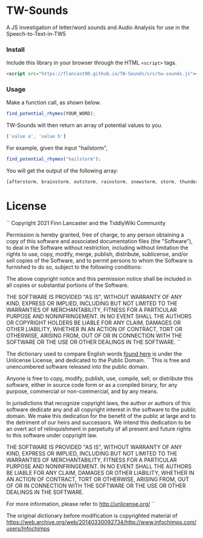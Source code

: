 # TW-Sounds
A JS investigation of letter/word sounds and Audio Analysis for use in the Speech-to-Text-in-TW5


### Install
Include this library in your browser through the HTML ``<script>`` tags.
```html
<script src="https://flancast90.github.io/TW-Sounds/src/tw-sounds.js"></script>
```


### Usage
Make a function call, as shown below.
```js
find_potential_rhymes(YOUR_WORD);
```

TW-Sounds will then return an array of potential values to you.
```js
['value a', 'value b']
```

For example, given the input "hailstorm",
```js
find_potential_rhymes("hailstorm");
```

You will get the output of the following array:
```js
[afterstorm, brainstorm, outstorm, rainstorm, snowstorm, storm, thunderstorm]
```


# License 
``
Copyright 2021 Finn Lancaster and the TiddlyWiki Community

Permission is hereby granted, free of charge, to any person obtaining a copy of this software and associated documentation files (the "Software"), to deal in the Software without restriction, including without limitation the rights to use, copy, modify, merge, publish, distribute, sublicense, and/or sell copies of the Software, and to permit persons to whom the Software is furnished to do so, subject to the following conditions:

The above copyright notice and this permission notice shall be included in all copies or substantial portions of the Software.

THE SOFTWARE IS PROVIDED "AS IS", WITHOUT WARRANTY OF ANY KIND, EXPRESS OR IMPLIED, INCLUDING BUT NOT LIMITED TO THE WARRANTIES OF MERCHANTABILITY, FITNESS FOR A PARTICULAR PURPOSE AND NONINFRINGEMENT. IN NO EVENT SHALL THE AUTHORS OR COPYRIGHT HOLDERS BE LIABLE FOR ANY CLAIM, DAMAGES OR OTHER LIABILITY, WHETHER IN AN ACTION OF CONTRACT, TORT OR OTHERWISE, ARISING FROM, OUT OF OR IN CONNECTION WITH THE SOFTWARE OR THE USE OR OTHER DEALINGS IN THE SOFTWARE.
``

The dictionary used to compare English words [found here](https://github.com/dwyl/english-words/blob/master/words_alpha.txt) is under the Unlicense License, and dedicated to the Public Domain.
``
This is free and unencumbered software released into the public domain.

Anyone is free to copy, modify, publish, use, compile, sell, or
distribute this software, either in source code form or as a compiled
binary, for any purpose, commercial or non-commercial, and by any
means.

In jurisdictions that recognize copyright laws, the author or authors
of this software dedicate any and all copyright interest in the
software to the public domain. We make this dedication for the benefit
of the public at large and to the detriment of our heirs and
successors. We intend this dedication to be an overt act of
relinquishment in perpetuity of all present and future rights to this
software under copyright law.

THE SOFTWARE IS PROVIDED "AS IS", WITHOUT WARRANTY OF ANY KIND,
EXPRESS OR IMPLIED, INCLUDING BUT NOT LIMITED TO THE WARRANTIES OF
MERCHANTABILITY, FITNESS FOR A PARTICULAR PURPOSE AND NONINFRINGEMENT.
IN NO EVENT SHALL THE AUTHORS BE LIABLE FOR ANY CLAIM, DAMAGES OR
OTHER LIABILITY, WHETHER IN AN ACTION OF CONTRACT, TORT OR OTHERWISE,
ARISING FROM, OUT OF OR IN CONNECTION WITH THE SOFTWARE OR THE USE OR
OTHER DEALINGS IN THE SOFTWARE.

For more information, please refer to <http://unlicense.org/>
``

The original dictionary before modification is copyrighted material of https://web.archive.org/web/20140330092734/http://www.infochimps.com/users/Infochimps
